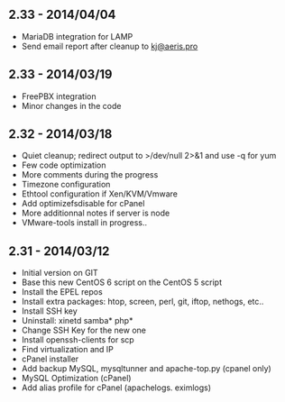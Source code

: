 ## 2.33 - 2014/04/04 ##

- MariaDB integration for LAMP
- Send email report after cleanup to kj@aeris.pro

## 2.33 - 2014/03/19 ##

- FreePBX integration
- Minor changes in the code

## 2.32 - 2014/03/18 ##

- Quiet cleanup; redirect output to >/dev/null 2>&1 and use -q for yum
- Few code optimization
- More comments during the progress
- Timezone configuration
- Ethtool configuration if Xen/KVM/Vmware
- Add optimizefsdisable for cPanel
- More additionnal notes if server is node
- VMware-tools install in progress..

## 2.31 - 2014/03/12 ##

- Initial version on GIT
- Base this new CentOS 6 script on the CentOS 5 script
- Install the EPEL repos
- Install extra packages: htop, screen, perl, git, iftop, nethogs, etc..
- Install SSH key
- Uninstall: xinetd samba* php*
- Change SSH Key for the new one
- Install openssh-clients for scp
- Find virtualization and IP
- cPanel installer
- Add  backup MySQL, mysqltunner and apache-top.py (cpanel only)
- MySQL Optimization (cPanel)
- Add alias profile for cPanel (apachelogs. eximlogs)
